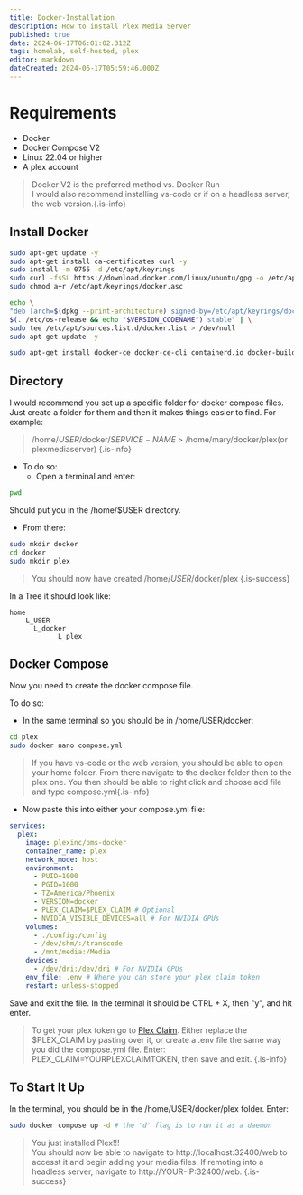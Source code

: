 ```yaml
---
title: Docker-Installation
description: How to install Plex Media Server
published: true
date: 2024-06-17T06:01:02.312Z
tags: homelab, self-hosted, plex
editor: markdown
dateCreated: 2024-06-17T05:59:46.000Z
---
```


# Requirements
- Docker
- Docker Compose V2
- Linux 22.04 or higher
- A plex account

> Docker V2 is the preferred method vs. Docker Run\
I would also recommend installing vs-code or if on a headless server, the web version.{.is-info}

## Install Docker

```sh
sudo apt-get update -y
sudo apt-get install ca-certificates curl -y
sudo install -m 0755 -d /etc/apt/keyrings
sudo curl -fsSL https://download.docker.com/linux/ubuntu/gpg -o /etc/apt/keyrings/docker.asc
sudo chmod a+r /etc/apt/keyrings/docker.asc

echo \
"deb [arch=$(dpkg --print-architecture) signed-by=/etc/apt/keyrings/docker.asc] https://download.docker.com/linux/ubuntu \
$(. /etc/os-release && echo "$VERSION_CODENAME") stable" | \
sudo tee /etc/apt/sources.list.d/docker.list > /dev/null
sudo apt-get update -y

sudo apt-get install docker-ce docker-ce-cli containerd.io docker-buildx-plugin docker-compose-plugin -y
```

## Directory

I would recommend you set up a specific folder for docker compose files. Just create a folder for them and then it makes things easier to find. For example:
> /home/$USER$/docker/$SERVICE-NAME$
	> /home/mary/docker/plex(or plexmediaserver) {.is-info}
  
- To do so:
	- Open a terminal and enter:

```sh
pwd
```
Should put you in the /home/$USER directory.

- From there:
```sh
sudo mkdir docker
cd docker
sudo mkdir plex
```

> You should now have created /home/$USER$/docker/plex {.is-success}

In a Tree it should look like:
```
home
	L_USER
  	  L_docker
      		L_plex
```

## Docker Compose
Now you need to create the docker compose file.

To do so:
- In the same terminal so you should be in /home/USER/docker:

```sh
cd plex
sudo docker nano compose.yml
```
> If you have vs-code or the web version, you should be able to open your home folder. From there navigate to the docker folder then to the plex one. You then should be able to right click and choose add file and type compose.yml{.is-info}

- Now paste this into either your compose.yml file:
```yaml
services:
  plex:
    image: plexinc/pms-docker
    container_name: plex
    network_mode: host
    environment:
      - PUID=1000
      - PGID=1000
      - TZ=America/Phoenix
      - VERSION=docker
      - PLEX_CLAIM=$PLEX_CLAIM # Optional
      - NVIDIA_VISIBLE_DEVICES=all # For NVIDIA GPUs
    volumes:
      - ./config:/config
      - /dev/shm/:/transcode
      - /mnt/media:/Media
    devices:
      - /dev/dri:/dev/dri # For NVIDIA GPUs
    env_file: .env # Where you can store your plex claim token
    restart: unless-stopped
```

Save and exit the file. In the terminal it should be CTRL + X, then "y", and hit enter.

> To get your plex token go to [Plex Claim](https://plex.tv/claim). Either replace the $PLEX_CLAIM by pasting over it, or create a .env file the same way you did the compose.yml file. Enter: PLEX_CLAIM=YOURPLEXCLAIMTOKEN, then save and exit. {.is-info}

## To Start It Up

In the terminal, you should be in the /home/USER/docker/plex folder. Enter:

```sh
sudo docker compose up -d # the 'd' flag is to run it as a daemon
```

> You just installed Plex!!!\
You should now be able to navigate to http://localhost:32400/web to accesst it and begin adding your media files. If remoting into a headless server, navigate to http://YOUR-IP:32400/web. {.is-success}